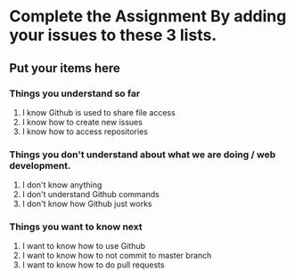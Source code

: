 
# Complete the Assignment By adding your issues to these 3 lists.

## Put your items here
### Things you understand so far
1. I know Github is used to share file access
2. I know how to create new issues
3. I know how to access repositories
### Things you don't understand about what we are doing / web development.
1. I don't know anything
2. I don't understand Github commands
3. I don't know how Github just works 
### Things you want to know next
1. I want to know how to use Github
2. I want to know how to not commit to master branch
3. I want to know how to do pull requests
